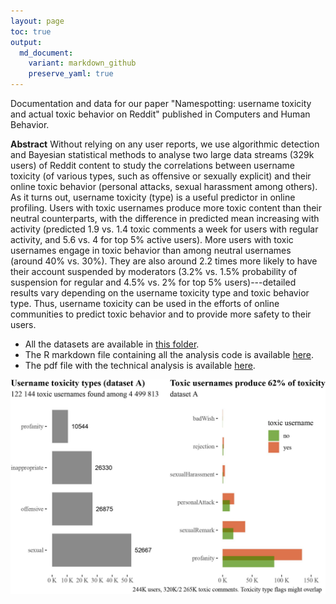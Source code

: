 ```yaml
---
layout: page
toc: true
output:
  md_document:
    variant: markdown_github
    preserve_yaml: true
---
```


Documentation and data for our paper "Namespotting: username toxicity and actual toxic behavior on Reddit" published in Computers and Human Behavior.


**Abstract** Without relying on any user reports, we use algorithmic detection and Bayesian statistical methods to analyse two large data streams (329k users) of Reddit content to study the correlations between username toxicity (of various types, such as offensive or sexually explicit) and their online toxic behavior (personal attacks, sexual harassment among others).  As it turns out, username toxicity (type) is a useful predictor in online profiling. Users with toxic usernames produce more toxic content than their neutral counterparts, with the difference in predicted mean increasing with activity (predicted 1.9 vs. 1.4 toxic comments a week for users with regular activity, and 5.6 vs. 4 for top 5\% active users). More users with toxic usernames engage in toxic behavior than among neutral usernames (around 40\% vs. 30\%). They are also around 2.2 times more likely to have their account suspended by moderators (3.2\% vs. 1.5\% probability of suspension for regular and 4.5\% vs. 2\% for top 5\% users)---detailed results vary depending on the username toxicity type and toxic behavior type. Thus, username toxicity can be used in the efforts of online communities to predict toxic behavior and to provide more safety to their users.

- All the datasets are available in [this folder](https://drive.google.com/drive/folders/1Yqq8TPLR3yMPx18n9oEOpHbEzcWae9Vw?usp=sharing).
- The R markdown file containing all the analysis code is available [here](https://github.com/rfl-urbaniak/namespotting/blob/main/namespottingTechnical.Rmd).
- The pdf file with the technical analysis is available [here](https://rfl-urbaniak.github.io/namespotting/namespottingTechnical.pdf).


![Empirical overview](images/overviewPlot.jpg)


